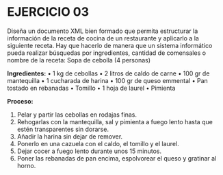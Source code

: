 # EJERCICIO 03
Diseña un documento XML bien formado que permita estructurar la información de la
receta de cocina de un restaurante y aplicarlo a la siguiente receta. Hay que hacerlo de
manera que un sistema informático pueda realizar búsquedas por ingredientes, cantidad
de comensales o nombre de la receta:
Sopa de cebolla (4 personas)

**Ingredientes:**
• 1 kg de cebollas
• 2 litros de caldo de carne
• 100 gr de mantequilla
• 1 cucharada de harina
• 100 gr de queso emmental
• Pan tostado en rebanadas
• Tomillo
• 1 hoja de laurel
• Pimienta

**Proceso:**
1. Pelar y partir las cebollas en rodajas finas.
2. Rehogarlas con la mantequilla, sal y pimienta a fuego lento hasta que estén
transparentes sin dorarse.
3. Añadir la harina sin dejar de remover.
4. Ponerlo en una cazuela con el caldo, el tomillo y el laurel.
5. Dejar cocer a fuego lento durante unos 15 minutos.
6. Poner las rebanadas de pan encima, espolvorear el queso y gratinar al horno.